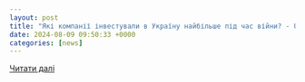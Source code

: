 ```yaml
---
layout: post
title: "Які компанії інвестували в Україну найбільше під час війни? - UBN"
date: 2024-08-09 09:50:33 +0000
categories: [news]
---
```


[Читати далі](https://ubn.news/uk/yaki-kompaniyi-investuvali-v-ukrayinu-na/)
